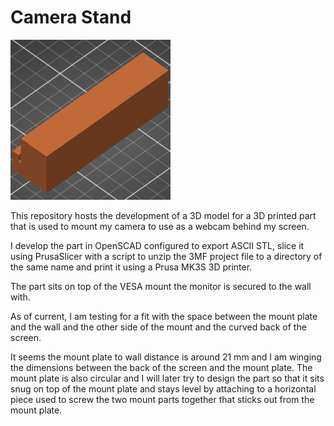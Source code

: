 # Camera Stand

![](camera-stand.3mf/Metadata/thumbnail.png)

This repository hosts the development of a 3D model for a 3D printed part that
is used to mount my camera to use as a webcam behind my screen.

I develop the part in OpenSCAD configured to export ASCII STL, slice it using
PrusaSlicer with a script to unzip the 3MF project file to a directory of the
same name and print it using a Prusa MK3S 3D printer.

The part sits on top of the VESA mount the monitor is secured to the wall with.

As of current, I am testing for a fit with the space between the mount plate and
the wall and the other side of the mount and the curved back of the screen.

It seems the mount plate to wall distance is around 21 mm and I am winging the
dimensions between the back of the screen and the mount plate. The mount plate
is also circular and I will later try to design the part so that it sits snug on
top of the mount plate and stays level by attaching to a horizontal piece used
to screw the two mount parts together that sticks out from the mount plate.
